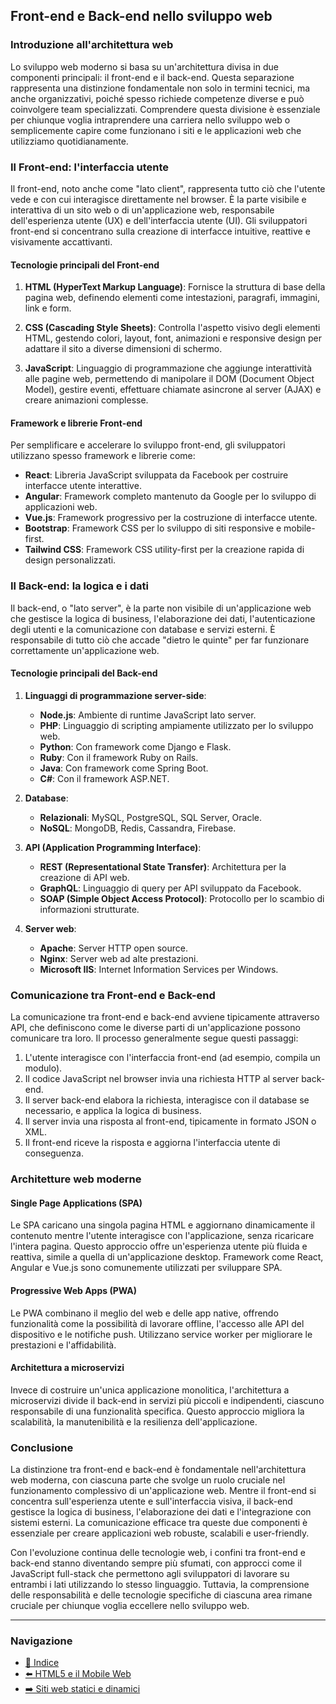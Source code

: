 ## Front-end e Back-end nello sviluppo web

### Introduzione all'architettura web
Lo sviluppo web moderno si basa su un'architettura divisa in due componenti principali: il front-end e il back-end. Questa separazione rappresenta una distinzione fondamentale non solo in termini tecnici, ma anche organizzativi, poiché spesso richiede competenze diverse e può coinvolgere team specializzati. Comprendere questa divisione è essenziale per chiunque voglia intraprendere una carriera nello sviluppo web o semplicemente capire come funzionano i siti e le applicazioni web che utilizziamo quotidianamente.

### Il Front-end: l'interfaccia utente
Il front-end, noto anche come "lato client", rappresenta tutto ciò che l'utente vede e con cui interagisce direttamente nel browser. È la parte visibile e interattiva di un sito web o di un'applicazione web, responsabile dell'esperienza utente (UX) e dell'interfaccia utente (UI). Gli sviluppatori front-end si concentrano sulla creazione di interfacce intuitive, reattive e visivamente accattivanti.

#### Tecnologie principali del Front-end
1. **HTML (HyperText Markup Language)**: Fornisce la struttura di base della pagina web, definendo elementi come intestazioni, paragrafi, immagini, link e form.

2. **CSS (Cascading Style Sheets)**: Controlla l'aspetto visivo degli elementi HTML, gestendo colori, layout, font, animazioni e responsive design per adattare il sito a diverse dimensioni di schermo.

3. **JavaScript**: Linguaggio di programmazione che aggiunge interattività alle pagine web, permettendo di manipolare il DOM (Document Object Model), gestire eventi, effettuare chiamate asincrone al server (AJAX) e creare animazioni complesse.

#### Framework e librerie Front-end
Per semplificare e accelerare lo sviluppo front-end, gli sviluppatori utilizzano spesso framework e librerie come:
- **React**: Libreria JavaScript sviluppata da Facebook per costruire interfacce utente interattive.
- **Angular**: Framework completo mantenuto da Google per lo sviluppo di applicazioni web.
- **Vue.js**: Framework progressivo per la costruzione di interfacce utente.
- **Bootstrap**: Framework CSS per lo sviluppo di siti responsive e mobile-first.
- **Tailwind CSS**: Framework CSS utility-first per la creazione rapida di design personalizzati.

### Il Back-end: la logica e i dati
Il back-end, o "lato server", è la parte non visibile di un'applicazione web che gestisce la logica di business, l'elaborazione dei dati, l'autenticazione degli utenti e la comunicazione con database e servizi esterni. È responsabile di tutto ciò che accade "dietro le quinte" per far funzionare correttamente un'applicazione web.

#### Tecnologie principali del Back-end
1. **Linguaggi di programmazione server-side**:
   - **Node.js**: Ambiente di runtime JavaScript lato server.
   - **PHP**: Linguaggio di scripting ampiamente utilizzato per lo sviluppo web.
   - **Python**: Con framework come Django e Flask.
   - **Ruby**: Con il framework Ruby on Rails.
   - **Java**: Con framework come Spring Boot.
   - **C#**: Con il framework ASP.NET.

2. **Database**:
   - **Relazionali**: MySQL, PostgreSQL, SQL Server, Oracle.
   - **NoSQL**: MongoDB, Redis, Cassandra, Firebase.

3. **API (Application Programming Interface)**:
   - **REST (Representational State Transfer)**: Architettura per la creazione di API web.
   - **GraphQL**: Linguaggio di query per API sviluppato da Facebook.
   - **SOAP (Simple Object Access Protocol)**: Protocollo per lo scambio di informazioni strutturate.

4. **Server web**:
   - **Apache**: Server HTTP open source.
   - **Nginx**: Server web ad alte prestazioni.
   - **Microsoft IIS**: Internet Information Services per Windows.

### Comunicazione tra Front-end e Back-end
La comunicazione tra front-end e back-end avviene tipicamente attraverso API, che definiscono come le diverse parti di un'applicazione possono comunicare tra loro. Il processo generalmente segue questi passaggi:

1. L'utente interagisce con l'interfaccia front-end (ad esempio, compila un modulo).
2. Il codice JavaScript nel browser invia una richiesta HTTP al server back-end.
3. Il server back-end elabora la richiesta, interagisce con il database se necessario, e applica la logica di business.
4. Il server invia una risposta al front-end, tipicamente in formato JSON o XML.
5. Il front-end riceve la risposta e aggiorna l'interfaccia utente di conseguenza.

### Architetture web moderne

#### Single Page Applications (SPA)
Le SPA caricano una singola pagina HTML e aggiornano dinamicamente il contenuto mentre l'utente interagisce con l'applicazione, senza ricaricare l'intera pagina. Questo approccio offre un'esperienza utente più fluida e reattiva, simile a quella di un'applicazione desktop. Framework come React, Angular e Vue.js sono comunemente utilizzati per sviluppare SPA.

#### Progressive Web Apps (PWA)
Le PWA combinano il meglio del web e delle app native, offrendo funzionalità come la possibilità di lavorare offline, l'accesso alle API del dispositivo e le notifiche push. Utilizzano service worker per migliorare le prestazioni e l'affidabilità.

#### Architettura a microservizi
Invece di costruire un'unica applicazione monolitica, l'architettura a microservizi divide il back-end in servizi più piccoli e indipendenti, ciascuno responsabile di una funzionalità specifica. Questo approccio migliora la scalabilità, la manutenibilità e la resilienza dell'applicazione.

### Conclusione
La distinzione tra front-end e back-end è fondamentale nell'architettura web moderna, con ciascuna parte che svolge un ruolo cruciale nel funzionamento complessivo di un'applicazione web. Mentre il front-end si concentra sull'esperienza utente e sull'interfaccia visiva, il back-end gestisce la logica di business, l'elaborazione dei dati e l'integrazione con sistemi esterni. La comunicazione efficace tra queste due componenti è essenziale per creare applicazioni web robuste, scalabili e user-friendly.

Con l'evoluzione continua delle tecnologie web, i confini tra front-end e back-end stanno diventando sempre più sfumati, con approcci come il JavaScript full-stack che permettono agli sviluppatori di lavorare su entrambi i lati utilizzando lo stesso linguaggio. Tuttavia, la comprensione delle responsabilità e delle tecnologie specifiche di ciascuna area rimane cruciale per chiunque voglia eccellere nello sviluppo web.

---

### Navigazione
- [📑 Indice](<../README.md>)
- [⬅️ HTML5 e il Mobile Web](<08_HTML5_Mobile_Web.md>)
- [➡️ Siti web statici e dinamici](<10_Siti_web_statici_e_dinamici.md>)